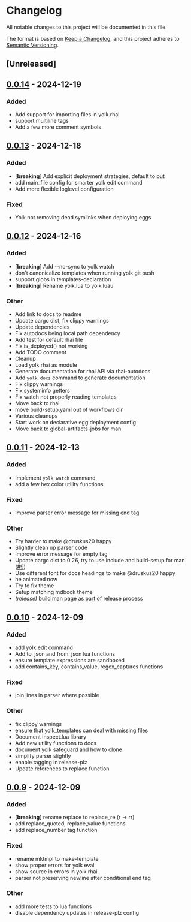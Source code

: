 # Changelog

All notable changes to this project will be documented in this file.

The format is based on [Keep a Changelog](https://keepachangelog.com/en/1.0.0/),
and this project adheres to [Semantic Versioning](https://semver.org/spec/v2.0.0.html).

## [Unreleased]

## [0.0.14](https://github.com/elkowar/yolk/compare/v0.0.13...v0.0.14) - 2024-12-19

### Added

- Add support for importing files in yolk.rhai
- support multiline tags
- Add a few more comment symbols

## [0.0.13](https://github.com/elkowar/yolk/compare/v0.0.12...v0.0.13) - 2024-12-18

### Added

- [**breaking**] Add explicit deployment strategies, default to put
- add main_file config for smarter yolk edit command
- Add more flexible loglevel configuration

### Fixed

- Yolk not removing dead symlinks when deploying eggs

## [0.0.12](https://github.com/elkowar/yolk/compare/v0.0.11...v0.0.12) - 2024-12-16

### Added

- [**breaking**] Add --no-sync to yolk watch
- don't canonicalize templates when running yolk git push
- support globs in templates-declaration
- [**breaking**] Rename yolk.lua to yolk.luau

### Other

- Add link to docs to readme
- Update cargo dist, fix clippy warnings
- Update dependencies
- Fix autodocs being local path dependency
- Add test for default rhai file
- Fix is_deployed() not working
- Add TODO comment
- Cleanup
- Load yolk.rhai as module
- Generate documentation for rhai API via rhai-autodocs
- Add `yolk docs` command to generate documentation
- Fix clippy warnings
- Fix systeminfo getters
- Fix watch not properly reading templates
- Move back to rhai
- move build-setup.yaml out of workflows dir
- Various cleanups
- Start work on declarative egg deployment config
- Move back to global-artifacts-jobs for man

## [0.0.11](https://github.com/elkowar/yolk/compare/v0.0.10...v0.0.11) - 2024-12-13

### Added

- Implement `yolk watch` command
- add a few hex color utility functions

### Fixed

- Improve parser error message for missing end tag

### Other

- Try harder to make @druskus20 happy
- Slightly clean up parser code
- Improve error message for empty tag
- Update cargo dist to 0.26, try to use include and build-setup for man ([#9](https://github.com/elkowar/yolk/pull/9))
- Use different font for docs headings to make @druskus20 happy
- he animated now
- Try to fix theme
- Setup matching mdbook theme
- *(release)* build man page as part of release process

## [0.0.10](https://github.com/elkowar/yolk/compare/v0.0.9...v0.0.10) - 2024-12-09

### Added

- add yolk edit command
- Add to_json and from_json lua functions
- ensure template expressions are sandboxed
- add contains_key, contains_value, regex_captures functions

### Fixed

- join lines in parser where possible

### Other

- fix clippy warnings
- ensure that yolk_templates can deal with missing files
- Document inspect.lua library
- Add new utility functions to docs
- document yolk safeguard and how to clone
- simplify parser slightly
- enable tagging in release-plz
- Update references to replace function

## [0.0.9](https://github.com/elkowar/yolk/compare/v0.0.8...v0.0.9) - 2024-12-09

### Added

- [**breaking**] rename replace to replace_re (r -> rr)
- add replace_quoted, replace_value functions
- add replace_number tag function

### Fixed

- rename mktmpl to make-template
- show proper errors for yolk eval
- show source in errors in yolk.rhai
- parser not preserving newline after conditional end tag

### Other

- add more tests to lua functions
- disable dependency updates in release-plz config
